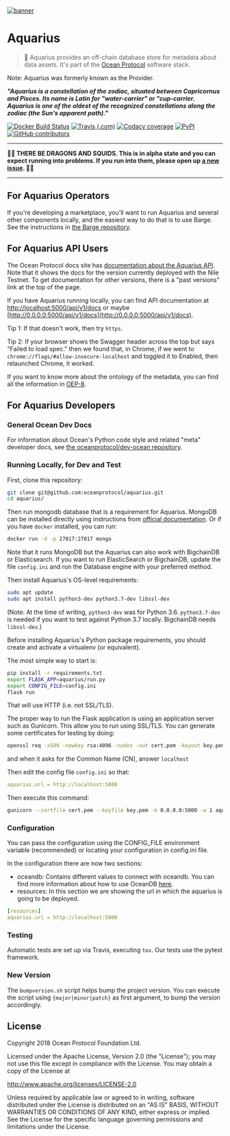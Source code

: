 [![banner](https://raw.githubusercontent.com/oceanprotocol/art/master/github/repo-banner%402x.png)](https://oceanprotocol.com)

# Aquarius

> 🐋 Aquarius provides an off-chain database store for metadata about data assets.
> It's part of the [Ocean Protocol](https://oceanprotocol.com) software stack.

Note: Aquarius was formerly known as the Provider.

___"Aquarius is a constellation of the zodiac, situated between Capricornus and Pisces. Its name is Latin for "water-carrier" or "cup-carrier. Aquarius is one of the oldest of the recognized constellations along the zodiac (the Sun's apparent path)."___

[![Docker Build Status](https://img.shields.io/docker/build/oceanprotocol/aquarius.svg)](https://hub.docker.com/r/oceanprotocol/aquarius/) [![Travis (.com)](https://img.shields.io/travis/com/oceanprotocol/aquarius.svg)](https://travis-ci.com/oceanprotocol/aquarius) [![Codacy coverage](https://img.shields.io/codacy/coverage/10c8fddd5e8547c29de4906410a16ae7.svg)](https://app.codacy.com/project/ocean-protocol/aquarius/dashboard) [![PyPI](https://img.shields.io/pypi/v/ocean-aquarius.svg)](https://pypi.org/project/ocean-aquarius/) [![GitHub contributors](https://img.shields.io/github/contributors/oceanprotocol/aquarius.svg)](https://github.com/oceanprotocol/aquarius/graphs/contributors)

---

**🐲🦑 THERE BE DRAGONS AND SQUIDS. This is in alpha state and you can expect running into problems. If you run into them, please open up [a new issue](https://github.com/oceanprotocol/aquarius/issues). 🦑🐲**

---

## For Aquarius Operators

If you're developing a marketplace, you'll want to run Aquarius and several other components locally, and the easiest way to do that is to use Barge. See the instructions in [the Barge repository](https://github.com/oceanprotocol/barge).

## For Aquarius API Users

The Ocean Protocol docs site has [documentation about the Aquarius API](https://docs.oceanprotocol.com/references/aquarius/). Note that it shows the docs for the version currently deployed with the Nile Testnet. To get documentation for other versions, there is a "past versions" link at the top of the page.

If you have Aquarius running locally, you can find API documentation at
[http://localhost:5000/api/v1/docs](http://localhost:5000/api/v1/docs) or maybe
[http://0.0.0.0:5000/api/v1/docs](http://0.0.0.0:5000/api/v1/docs).

Tip 1: If that doesn't work, then try `https`.

Tip 2: If your browser shows the Swagger header across the top but says "Failed to load spec." then we found that, in Chrome, if we went to `chrome://flags/#allow-insecure-localhost` and toggled it to Enabled, then relaunched Chrome, it worked.

If you want to know more about the ontology of the metadata, you can find all the information in
[OEP-8](https://github.com/oceanprotocol/OEPs/tree/master/8).

## For Aquarius Developers

### General Ocean Dev Docs

For information about Ocean's Python code style and related "meta" developer docs, see [the oceanprotocol/dev-ocean repository](https://github.com/oceanprotocol/dev-ocean).

### Running Locally, for Dev and Test

First, clone this repository:

```bash
git clone git@github.com:oceanprotocol/aquarius.git
cd aquarius/
```

Then run mongodb database that is a requirement for Aquarius. MongoDB can be installed directly using instructions from [official documentation](https://docs.mongodb.com/manual/installation/). Or if you have `docker` installed, you can run:

```bash
docker run -d -p 27017:27017 mongo
```

Note that it runs MongoDB but the Aquarius can also work with BigchainDB or Elasticsearch. If you want to run ElasticSearch or BigchainDB, update the file `config.ini` and run the Database engine with your preferred method.

Then install Aquarius's OS-level requirements:

```bash
sudo apt update
sudo apt install python3-dev python3.7-dev libssl-dev
```

(Note: At the time of writing, `python3-dev` was for Python 3.6. `python3.7-dev` is needed if you want to test against Python 3.7 locally. BigchainDB needs `libssl-dev`.)

Before installing Aquarius's Python package requirements, you should create and activate a virtualenv (or equivalent).

The most simple way to start is:

```bash
pip install -r requirements.txt
export FLASK_APP=aquarius/run.py
export CONFIG_FILE=config.ini
flask run
```

That will use HTTP (i.e. not SSL/TLS).

The proper way to run the Flask application is using an application server such as Gunicorn. This allow you to run using SSL/TLS.
You can generate some certificates for testing by doing:

```bash
openssl req -x509 -newkey rsa:4096 -nodes -out cert.pem -keyout key.pem -days 365
```

and when it asks for the Common Name (CN), answer `localhost`

Then edit the config file `config.ini` so that:

```yaml
aquarius.url = http://localhost:5000
```

Then execute this command:

```bash
gunicorn --certfile cert.pem --keyfile key.pem -b 0.0.0.0:5000 -w 1 aquarius.run:app
```

### Configuration

You can pass the configuration using the CONFIG_FILE environment variable (recommended) or locating your configuration in config.ini file.

In the configuration there are now two sections:

- oceandb: Contains different values to connect with oceandb. You can find more information about how to use OceanDB [here](https://github.com/oceanprotocol/oceandb-driver-interface).
- resources: In this section we are showing the url in which the aquarius is going to be deployed.

```yaml
[resources]
aquarius.url = http://localhost:5000
```

### Testing

Automatic tests are set up via Travis, executing `tox`.
Our tests use the pytest framework.

### New Version

The `bumpversion.sh` script helps bump the project version. You can execute the script using `{major|minor|patch}` as first argument, to bump the version accordingly.

## License

Copyright 2018 Ocean Protocol Foundation Ltd.

Licensed under the Apache License, Version 2.0 (the "License");
you may not use this file except in compliance with the License.
You may obtain a copy of the License at

   http://www.apache.org/licenses/LICENSE-2.0

Unless required by applicable law or agreed to in writing, software
distributed under the License is distributed on an "AS IS" BASIS,
WITHOUT WARRANTIES OR CONDITIONS OF ANY KIND, either express or implied.
See the License for the specific language governing permissions and
limitations under the License.
